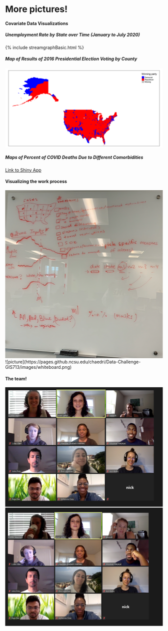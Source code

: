 # More pictures!

#### Covariate Data Visualizations

##### Unemployment Rate by State over Time (January to July 2020)
{% include streamgraphBasic.html %}

##### Map of Results of 2016 Presidential Election Voting by County
<img src="images/Votes_county.png" alt="hi" class="inline"/>

##### Maps of Percent of COVID Deaths Due to Different Comorbidities
[Link to Shiny App](https://lrallen3.shinyapps.io/comorbidity_app)

#### Visualizing the work process
<img src="images/whiteboard.png" alt="hi" class="inline"/>
![picture](https://pages.github.ncsu.edu/chaedri/Data-Challenge-GIS713/images/whiteboard.png)

#### The team!

<img src="images/group1.png" alt="hi" class="inline"/>
<img src="images/group2.png" alt="hi" class="inline"/>

